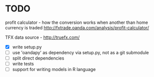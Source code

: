 TODO
====

profit calculator - how the conversion works when another than home currency is traded
http://fxtrade.oanda.com/analysis/profit-calculator/

TFX data source -
http://truefx.com/

- [x] write setup.py
- [ ] use 'oandapy' as dependency via setup.py, not as a git submodule
- [ ] split direct dependencies
- [ ] write tests
- [ ] support for writing models in R language
